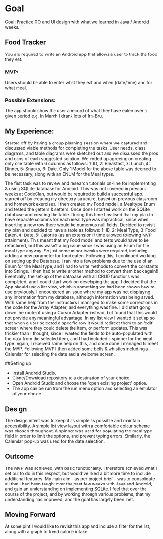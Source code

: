 # Goal
Goal: Practice OO and UI design with what we learned in Java / Android weeks.


## Food Tracker
You are required to write an Android app that allows a user to track the food they eat.


### MVP:
 Users should be able to enter what they eat and when (date/time) and for what meal.


### Possible Extensions:
The app should show the user a record of what they have eaten over a given period e.g. In March I drank lots of Irn-Bru.

## My Experience:
Started off by having a group planning session where we captured and discussed viable methods for completing the tasks.
User needs, class diagrams, and table diagrams were sketched out and we discussed the pros and cons of each suggested solution.
We ended up agreeing on creating only one table with 6 columns as follows:
1: ID,
2: Breakfast,
3: Lunch,
4: Dinner,
5: Snacks,
6: Date.
Only 1 Model for the above table was deemed to be necessary, along with an ENUM for the Meal types.

The first task was to review and research tutorials on-line for implementing & using SQLite database for Android. This was not covered in previous weeks at CodeClan, but would be required to build a successful app.
I started off by creating my directory structure, based on previous classroom and homework exercises. I then created my Food model, a Mealtype Enum and tested the getters & setters.
Once done I started work on the SQLite database and creating the table. During this time I realised that my plan to have separate columns for each meal type was impractical, since when inserting a new row there would be numerous null fields.
Decided to revisit my plan and decided to have a table as follows:
1: ID,
2: Meal Type,
3: Food Eaten,
4: Date,
5: Calories (as an extension if time allowed following MVP attainment).
This meant that my Food model and tests would have to be refactored, but this wasn't a big issue since I was using an Enum for the meal type anyway. So just some minor tweaks were required, including adding a new parameter for food eaten.
Following this, I continued working on setting up the Database. I ran into a few problems due to the use of an Enum for the Meal type, and I had to write methods to convert the constants into Strings. I then had to write another method to convert them back again!!
Eventually, the set-up of the database with all CRUD functions was completed, and I could start work on developing the app.
I decided that the App should use a list view, which is something we had been shown how to use previously. I encountered an issue where my app was not displaying any information from my database, although information was being saved. With some help from the instructors I managed to make some corrections in the code for the Array Adapter, and everything was fine. I did start going down the route of using a Cursor Adapter instead, but found that this would not provide any meaningful advantage.
In my list view I wanted it set up so that when a user selected a specific row it would redirect them to an 'edit' screen where they could delete the item, or perform updates. This was trickier than I thought, since I wanted the fields to be auto-populated with the data from the selected item, and I had included a spinner for the meal type. Again, I received some help on this, and once done I managed to meet the MVP.
Following MVP I then added some bells & whistles including a Calendar for selecting the date and a welcome screen.


##Setting up
- Install Android Studio.
- Clone/Download repository to a destination of your choice.
- Open Android Studio and choose the 'open existing project' option.
- The app can be run from the run menu option and selecting an emulator of your choice.

## Design
The design intent was to keep it as simple as possible and maintain accessibility.
A simple list view layout with a comfortable colour scheme was chosen throughout. A spinner was used for populating the meal type field in order to limit the options, and prevent typing errors. Similarly, the Calendar pop-up was used for the date selection.

## Outcome
The MVP was achieved, with basic functionality. I therefore achieved what I set out to do in this respect, but would've liked a bit more time to include additional features.
My main aim - as per project brief - was to consolidate all that I had been taught over the past few weeks with Java and Android, and gain an understanding on implementing SQLite. I feel that over the course of the project, and by working through various problems, that my understanding has improved, and the goal has largely been met.

## Moving Forward
At some pint I would like to revisit this app and include a filter for the list, along with a graph to trend calorie intake.

